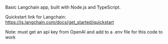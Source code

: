 Basic Langchain app, built with Node.js and TypeScript.

Quickstart link for Langchain: https://js.langchain.com/docs/get_started/quickstart

Note: must get an api key from OpenAI and add to a .env file for this code to work
